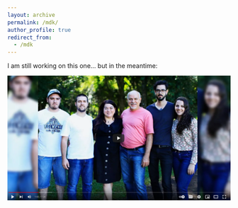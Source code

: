 ```yaml
---
layout: archive
permalink: /mdk/
author_profile: true
redirect_from:
  - /mdk
---
```


I am still working on this one... but in the meantime:

[![A História da MInha](https://github.com/mdkrause/mdkrause.github.io/blob/master/images/family.png)](https://www.youtube.com/watch?v=PiAtQV9Zdr8&t=62s "A História da MInha")
